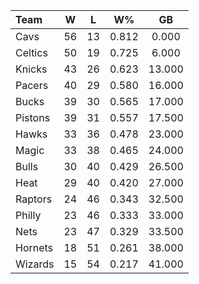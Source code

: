 | Team                             |  W  |  L  |  W%   |   GB   |
|:---------------------------------|:---:|:---:|:-----:|:------:|
| [](/r/clevelandcavs) Cavs        | 56  | 13  | 0.812 | 0.000  |
| [](/r/bostonceltics) Celtics     | 50  | 19  | 0.725 | 6.000  |
| [](/r/nyknicks) Knicks           | 43  | 26  | 0.623 | 13.000 |
| [](/r/pacers) Pacers             | 40  | 29  | 0.580 | 16.000 |
| [](/r/mkebucks) Bucks            | 39  | 30  | 0.565 | 17.000 |
| [](/r/detroitpistons) Pistons    | 39  | 31  | 0.557 | 17.500 |
| [](/r/atlantahawks) Hawks        | 33  | 36  | 0.478 | 23.000 |
| [](/r/orlandomagic) Magic        | 33  | 38  | 0.465 | 24.000 |
| [](/r/chicagobulls) Bulls        | 30  | 40  | 0.429 | 26.500 |
| [](/r/heat) Heat                 | 29  | 40  | 0.420 | 27.000 |
| [](/r/torontoraptors) Raptors    | 24  | 46  | 0.343 | 32.500 |
| [](/r/sixers) Philly             | 23  | 46  | 0.333 | 33.000 |
| [](/r/gonets) Nets               | 23  | 47  | 0.329 | 33.500 |
| [](/r/charlottehornets) Hornets  | 18  | 51  | 0.261 | 38.000 |
| [](/r/washingtonwizards) Wizards | 15  | 54  | 0.217 | 41.000 |